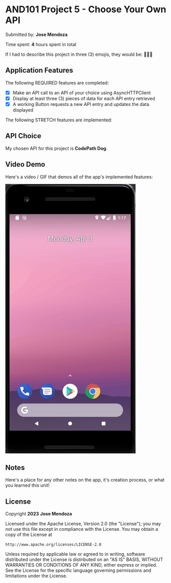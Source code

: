 # AND101 Project 5 - Choose Your Own API

Submitted by: **Jose Mendoza**

Time spent: **4** hours spent in total



If I had to describe this project in three (3) emojis, they would be: **🥲😥😭**

## Application Features



The following REQUIRED features are completed:

- [X] Make an API call to an API of your choice using AsyncHTTPClient
- [X] Display at least three (3) pieces of data for each API entry retrieved
- [X] A working Button requests a new API entry and updates the data displayed

The following STRETCH features are implemented:


## API Choice

My chosen API for this project is **CodePath Dog**.

## Video Demo

Here's a video / GIF that demos all of the app's implemented features:

![](proj5.gif)



## Notes

Here's a place for any other notes on the app, it's creation process, or what you learned this unit!

## License

Copyright **2023** **Jose Mendoza**

Licensed under the Apache License, Version 2.0 (the "License");
you may not use this file except in compliance with the License.
You may obtain a copy of the License at

    http://www.apache.org/licenses/LICENSE-2.0

Unless required by applicable law or agreed to in writing, software
distributed under the License is distributed on an "AS IS" BASIS,
WITHOUT WARRANTIES OR CONDITIONS OF ANY KIND, either express or implied.
See the License for the specific language governing permissions and
limitations under the License.
